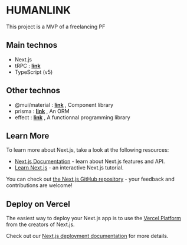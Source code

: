 # HUMANLINK

This project is a MVP of a freelancing PF

## Main technos

- Next.js
- tRPC : **[link](https://trpc.io/)**
- TypeScript (v5)

## Other technos

- @mui/material : **[link](https://mui.com/)** , Component library
- prisma : **[link](https://www.prisma.io/)** , An ORM
- effect : **[link](https://effect.website/)** , A functionnal programming library

## Learn More

To learn more about Next.js, take a look at the following resources:

- [Next.js Documentation](https://nextjs.org/docs) - learn about Next.js features and API.
- [Learn Next.js](https://nextjs.org/learn-pages-router) - an interactive Next.js tutorial.

You can check out [the Next.js GitHub repository](https://github.com/vercel/next.js) - your feedback and contributions are welcome!

## Deploy on Vercel

The easiest way to deploy your Next.js app is to use the [Vercel Platform](https://vercel.com/new?utm_medium=default-template&filter=next.js&utm_source=create-next-app&utm_campaign=create-next-app-readme) from the creators of Next.js.

Check out our [Next.js deployment documentation](https://nextjs.org/docs/pages/building-your-application/deploying) for more details.
